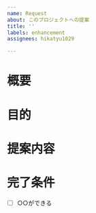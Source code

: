 ```yaml
---
name: Request
about: このプロジェクトへの提案
title: ''
labels: enhancement
assignees: hikatyu1029

---
```


<!-- あくまでテンプレートなので必ずしもすべての項目を埋めなくてよい -->

<!-- 要望のテンプレート -->
# 概要
# 目的
# 提案内容
# 完了条件
- [ ] ○○ができる
